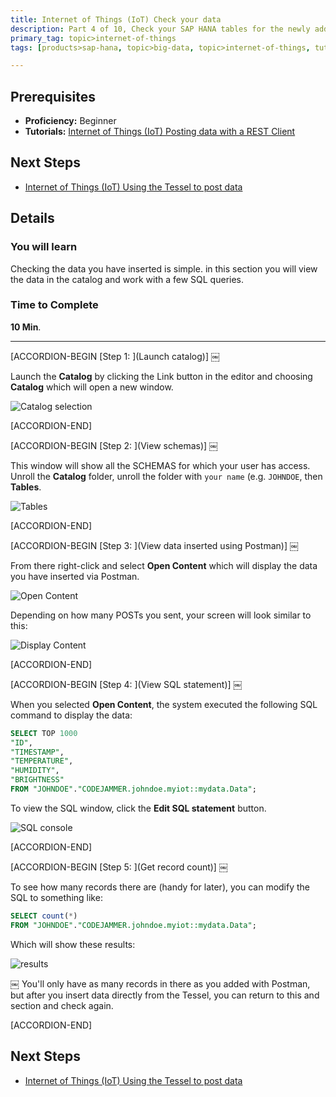 ```yaml
---
title: Internet of Things (IoT) Check your data
description: Part 4 of 10, Check your SAP HANA tables for the newly added data
primary_tag: topic>internet-of-things
tags: [products>sap-hana, topic>big-data, topic>internet-of-things, tutorial>beginner ]

---
```


## Prerequisites  
- **Proficiency:** Beginner
- **Tutorials:** [Internet of Things (IoT) Posting data with a REST Client](https://www.sap.com/developer/tutorials/iot-part3-posting-data-hana.html)


## Next Steps
- [Internet of Things (IoT) Using the Tessel to post data](https://www.sap.com/developer/tutorials/iot-part5-inserting-tessel-data.html)

## Details
### You will learn  Checking the data you have inserted is simple. in this section you will view the data in the catalog and work with a few SQL queries.

### Time to Complete
**10 Min**.

---


[ACCORDION-BEGIN [Step 1: ](Launch catalog)] ￼

Launch the **Catalog** by clicking the Link button in the editor and choosing **Catalog** which will open a new window.

![Catalog selection](https://raw.githubusercontent.com/SAPDocuments/Tutorials/master/tutorials/iot-part4-checking-data/p4_1.png)



[ACCORDION-END]

[ACCORDION-BEGIN [Step 2: ](View schemas)] ￼

This window will show all the SCHEMAS for which your user has access. Unroll the **Catalog** folder, unroll the folder with `your name` (e.g. `JOHNDOE`, then **Tables**.

![Tables](https://raw.githubusercontent.com/SAPDocuments/Tutorials/master/tutorials/iot-part4-checking-data/p4_2.png)


[ACCORDION-END]

[ACCORDION-BEGIN [Step 3: ](View data inserted using Postman)] ￼

From there right-click and select **Open Content** which will display the data you have inserted via Postman.

![Open Content](https://raw.githubusercontent.com/SAPDocuments/Tutorials/master/tutorials/iot-part4-checking-data/p4_3.png)

Depending on how many POSTs you sent, your screen will look similar to this:

![Display Content](https://raw.githubusercontent.com/SAPDocuments/Tutorials/master/tutorials/iot-part4-checking-data/p4_4.png)


[ACCORDION-END]

[ACCORDION-BEGIN [Step 4: ](View SQL statement)] ￼

When you selected **Open Content**, the system executed the following SQL command to display the data:```sqlSELECT TOP 1000
"ID",
"TIMESTAMP",
"TEMPERATURE",
"HUMIDITY",
"BRIGHTNESS"
FROM "JOHNDOE"."CODEJAMMER.johndoe.myiot::mydata.Data";```
To view the SQL window, click the **Edit SQL statement** button.![SQL console](https://raw.githubusercontent.com/SAPDocuments/Tutorials/master/tutorials/iot-part4-checking-data/p4_5.png)[ACCORDION-END][ACCORDION-BEGIN [Step 5: ](Get record count)] ￼To see how many records there are (handy for later), you can modify the SQL to something like:

```sqlSELECT count(*)FROM "JOHNDOE"."CODEJAMMER.johndoe.myiot::mydata.Data";```
Which will show these results:

![results](https://raw.githubusercontent.com/SAPDocuments/Tutorials/master/tutorials/iot-part4-checking-data/p4_6.png)
￼You'll only have as many records in there as you added with Postman, but after you insert data directly from the Tessel, you can return to this and section and check again.
[ACCORDION-END]## Next Steps
- [Internet of Things (IoT) Using the Tessel to post data](https://www.sap.com/developer/tutorials/iot-part5-inserting-tessel-data.html)
